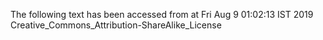 The following text has been accessed from at Fri Aug 9 01:02:13 IST 2019
Creative_Commons_Attribution-ShareAlike_License
